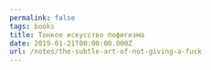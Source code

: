 ```yaml
---
permalink: false
tags: books
title: Тонкое искусство пофигизма
date: 2019-01-21T00:00:00.000Z
url: /notes/the-subtle-art-of-not-giving-a-fuck
---
```

